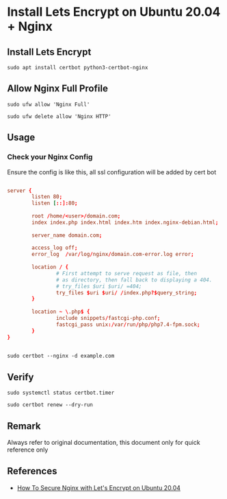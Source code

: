 # Install Lets Encrypt on Ubuntu 20.04 + Nginx

## Install Lets Encrypt

`sudo apt install certbot python3-certbot-nginx`

## Allow Nginx Full Profile

`sudo ufw allow 'Nginx Full'`

`sudo ufw delete allow 'Nginx HTTP'`

## Usage

### Check your Nginx Config

Ensure the config is like this, all ssl configuration will be added by cert bot

```conf

server {                                                              
        listen 80;                                                    
        listen [::]:80;                                               
                                                                      
        root /home/<user>/domain.com;                              
        index index.php index.html index.htm index.nginx-debian.html; 
                                                                      
        server_name domain.com;                                 
                                                                      
        access_log off;                                               
        error_log  /var/log/nginx/domain.com-error.log error;   
                                                                      
        location / {                                                  
                # First attempt to serve request as file, then        
                # as directory, then fall back to displaying a 404.   
                # try_files $uri $uri/ =404;                          
                try_files $uri $uri/ /index.php?$query_string;        
        }                                                             
                                                                      
        location ~ \.php$ {                                           
                include snippets/fastcgi-php.conf;                    
                fastcgi_pass unix:/var/run/php/php7.4-fpm.sock;       
        }                                                             
}                                                                     
                                                                      

```

`sudo certbot --nginx -d example.com`

## Verify

`sudo systemctl status certbot.timer`

`sudo certbot renew --dry-run`

## Remark

Always refer to original documentation, this document only for quick reference only

## References

* [How To Secure Nginx with Let's Encrypt on Ubuntu 20.04](https://www.digitalocean.com/community/tutorials/how-to-secure-nginx-with-let-s-encrypt-on-ubuntu-20-04)